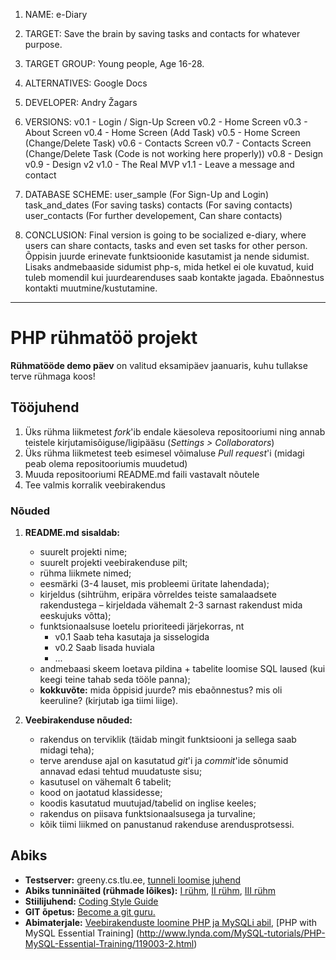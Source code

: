 1) NAME: 		e-Diary

2) TARGET:		Save the brain by saving tasks and contacts for whatever purpose. 

3) TARGET GROUP: 	Young people, Age 16-28.

4) ALTERNATIVES: Google Docs

5) DEVELOPER: Andry Žagars

6) VERSIONS:
v0.1 - Login / Sign-Up Screen
v0.2 - Home Screen
v0.3 - About Screen
v0.4 - Home Screen (Add Task)
v0.5 - Home Screen (Change/Delete Task)
v0.6 - Contacts Screen
v0.7 - Contacts Screen (Change/Delete Task (Code is not working here properly))
v0.8 - Design 
v0.9 - Design v2
v1.0 - The Real MVP
v1.1 - Leave a message and contact

8) DATABASE SCHEME:
user_sample (For Sign-Up and Login)
task_and_dates (For saving tasks)
contacts (For saving contacts)
user_contacts (For further developement, Can share contacts)

9) CONCLUSION:
Final version is going to be socialized e-diary, where users can share contacts, tasks and even set tasks for other person.
Õppisin juurde erinevate funktsioonide kasutamist ja nende sidumist. Lisaks andmebaaside sidumist php-s, mida hetkel ei ole kuvatud, kuid tuleb momendil kui juurdearenduses saab kontakte jagada.
Ebaõnnestus kontakti muutmine/kustutamine.
__________________________
# PHP rühmatöö projekt
**Rühmatööde demo päev** on valitud eksamipäev jaanuaris, kuhu tullakse terve rühmaga koos!

## Tööjuhend
1. Üks rühma liikmetest _fork_'ib endale käesoleva repositooriumi ning annab teistele kirjutamisõiguse/ligipääsu (_Settings > Collaborators_)
1. Üks rühma liikmetest teeb esimesel võimaluse _Pull request_'i (midagi peab olema repositooriumis muudetud)
1. Muuda repositooriumi README.md faili vastavalt nõutele
1. Tee valmis korralik veebirakendus

### Nõuded

1. **README.md sisaldab:**
    * suurelt projekti nime;
    * suurelt projekti veebirakenduse pilt;
    * rühma liikmete nimed;
    * eesmärki (3-4 lauset, mis probleemi üritate lahendada);
    * kirjeldus (sihtrühm, eripära võrreldes teiste samalaadsete rakendustega – kirjeldada vähemalt 2-3 sarnast rakendust mida eeskujuks võtta);
    * funktsionaalsuse loetelu prioriteedi järjekorras, nt
        * v0.1 Saab teha kasutaja ja sisselogida
        * v0.2 Saab lisada huviala
        * ...
    * andmebaasi skeem loetava pildina + tabelite loomise SQL laused (kui keegi teine tahab seda tööle panna);
    * **kokkuvõte:** mida õppisid juurde? mis ebaõnnestus? mis oli keeruline? (kirjutab iga tiimi liige).


2. **Veebirakenduse nõuded:**
    * rakendus on terviklik (täidab mingit funktsiooni ja sellega saab midagi teha);
    * terve arenduse ajal on kasutatud _git_'i ja _commit_'ide sõnumid annavad edasi tehtud muudatuste sisu; 
    * kasutusel on vähemalt 6 tabelit;
    * kood on jaotatud klassidesse;
    * koodis kasutatud muutujad/tabelid on inglise keeles;
    * rakendus on piisava funktsionaalsusega ja turvaline;
    * kõik tiimi liikmed on panustanud rakenduse arendusprotsessi.

## Abiks
* **Testserver:** greeny.cs.tlu.ee, [tunneli loomise juhend](http://minitorn.tlu.ee/~jaagup/kool/java/kursused/09/veebipr/naited/greenytunnel/greenytunnel.pdf)
* **Abiks tunninäited (rühmade lõikes):** [I rühm](https://github.com/veebiprogrammeerimine-2016s?utf8=%E2%9C%93&query=-I-ruhm), [II rühm](https://github.com/veebiprogrammeerimine-2016s?utf8=%E2%9C%93&query=-II-ruhm), [III rühm](https://github.com/veebiprogrammeerimine-2016s?utf8=%E2%9C%93&query=-III-ruhm)
* **Stiilijuhend:** [Coding Style Guide](http://www.php-fig.org/psr/psr-2/)
* **GIT õpetus:** [Become a git guru.](https://www.atlassian.com/git/tutorials/)
* **Abimaterjale:** [Veebirakenduste loomine PHP ja MySQLi abil](http://minitorn.tlu.ee/~jaagup/kool/java/loeng/veebipr/veebipr1.pdf), [PHP with MySQL Essential Training] (http://www.lynda.com/MySQL-tutorials/PHP-MySQL-Essential-Training/119003-2.html)


